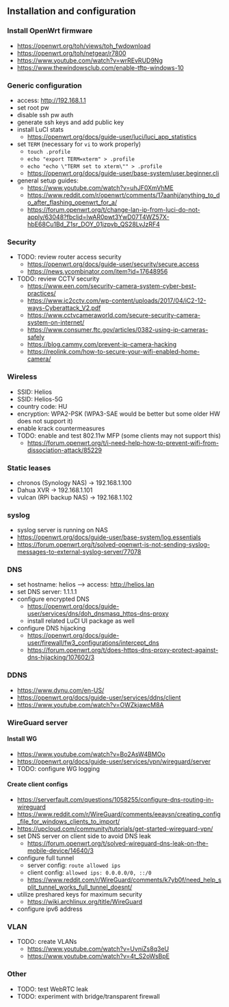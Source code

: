 ## Installation and configuration

### Install OpenWrt firmware

  - https://openwrt.org/toh/views/toh_fwdownload
  - https://openwrt.org/toh/netgear/r7800
  - https://www.youtube.com/watch?v=wrREvRUD9Ng
  - https://www.thewindowsclub.com/enable-tftp-windows-10

### Generic configuration

- access: http://192.168.1.1
- set root pw
- disable ssh pw auth
- generate ssh keys and add public key
- install LuCI stats
  - https://openwrt.org/docs/guide-user/luci/luci_app_statistics
- set `TERM` (necessary for `vi` to work properly)
  - `touch .profile`
  - `echo "export TERM=xterm" > .profile`
  - `echo "echo \"TERM set to xterm\"" > .profile`
  - https://openwrt.org/docs/guide-user/base-system/user.beginner.cli
- general setup guides:
  - https://www.youtube.com/watch?v=uhJF0XmVhME
  - https://www.reddit.com/r/openwrt/comments/17aanhj/anything_to_do_after_flashing_openwrt_for_a/
  - https://forum.openwrt.org/t/change-lan-ip-from-luci-do-not-apply/63048?fbclid=IwAR0pwt3YwD07T4WZ57X-hbE68Cu1Bd_Z1sr_DOY_01jzpvb_QS28LvJzRF4

### Security

- TODO: review router access security
  - https://openwrt.org/docs/guide-user/security/secure.access
  - https://news.ycombinator.com/item?id=17648956
- TODO: review CCTV security
  - https://www.een.com/security-camera-system-cyber-best-practices/
  - https://www.ic2cctv.com/wp-content/uploads/2017/04/iC2-12-ways-Cyberattack_V2.pdf
  - https://www.cctvcameraworld.com/secure-security-camera-system-on-internet/
  - https://www.consumer.ftc.gov/articles/0382-using-ip-cameras-safely
  - https://blog.cammy.com/prevent-ip-camera-hacking
  - https://reolink.com/how-to-secure-your-wifi-enabled-home-camera/

### Wireless

- SSID: Helios
- SSID: Helios-5G
- country code: HU
- encryption: WPA2-PSK (WPA3-SAE would be better but some older HW does not support it)
- enable krack countermeasures
- TODO: enable and test 802.11w MFP (some clients may not support this)
    - https://forum.openwrt.org/t/i-need-help-how-to-prevent-wifi-from-dissociation-attack/85229

### Static leases

- chronos (Synology NAS) -> 192.168.1.100
- Dahua XVR -> 192.168.1.101
- vulcan (RPi backup NAS) -> 192.168.1.102

### syslog

- syslog server is running on NAS
- https://openwrt.org/docs/guide-user/base-system/log.essentials
- https://forum.openwrt.org/t/solved-openwrt-is-not-sending-syslog-messages-to-external-syslog-server/77078

### DNS

- set hostname: helios --> access: http://helios.lan
- set DNS server: 1.1.1.1
- configure encrypted DNS
  - https://openwrt.org/docs/guide-user/services/dns/doh_dnsmasq_https-dns-proxy
  - install related LuCI UI package as well
- configure DNS hijacking
  - https://openwrt.org/docs/guide-user/firewall/fw3_configurations/intercept_dns
  - https://forum.openwrt.org/t/does-https-dns-proxy-protect-against-dns-hijacking/107602/3

### DDNS

- https://www.dynu.com/en-US/
- https://openwrt.org/docs/guide-user/services/ddns/client
- https://www.youtube.com/watch?v=OWZkjawcM8A

### WireGuard server

#### Install WG

- https://www.youtube.com/watch?v=Bo2AsW4BMOo
- https://openwrt.org/docs/guide-user/services/vpn/wireguard/server
- TODO: configure WG logging

#### Create client configs

- https://serverfault.com/questions/1058255/configure-dns-routing-in-wireguard
- https://www.reddit.com/r/WireGuard/comments/eeaysn/creating_config_file_for_windows_clients_to_import/
- https://upcloud.com/community/tutorials/get-started-wireguard-vpn/
- set DNS server on client side to avoid DNS leak
  - https://forum.openwrt.org/t/solved-wireguard-dns-leak-on-the-mobile-device/14640/3
- configure full tunnel
  - server config: `route allowed ips`
  - client config: `allowed ips: 0.0.0.0/0, ::/0`
  - https://www.reddit.com/r/WireGuard/comments/k7yb0f/need_help_split_tunnel_works_full_tunnel_doesnt/
- utilize preshared keys for maximum security
  - https://wiki.archlinux.org/title/WireGuard
- configure ipv6 address

### VLAN

- TODO: create VLANs
  - https://www.youtube.com/watch?v=UvniZs8q3eU
  - https://www.youtube.com/watch?v=4t_S2oWsBpE

### Other

- TODO: test WebRTC leak
- TODO: experiment with bridge/transparent firewall
